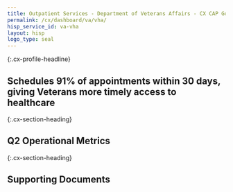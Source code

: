 ```yaml
---
title: Outpatient Services - Department of Veterans Affairs - CX CAP Goal Dashboard
permalink: /cx/dashboard/va/vha/
hisp_service_id: va-vha
layout: hisp
logo_type: seal
---
```


{:.cx-profile-headline}
## Schedules 91% of appointments within 30 days, giving Veterans more timely access to healthcare 

{:.cx-section-heading}
## Q2 Operational Metrics

{:.cx-section-heading}
## Supporting Documents